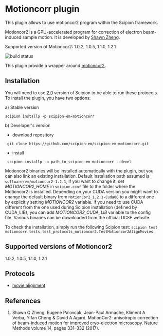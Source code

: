 # Motioncorr plugin

This plugin allows to use motioncor2 program within the Scipion framework.

Motioncor2 is a GPU-accelerated program for correction of electron beam-induced sample motion. It is developed by [Shawn Zheng](http://msg.ucsf.edu/em/software/motioncor2.html).


Supported version  of Motioncor2: 1.0.2, 1.0.5, 1.1.0, 1.2.1

![build status](http://arquimedes.cnb.csic.es:9980/badges/motioncorr_devel.svg "Build status")

This plugin provide a wrapper around [motioncor2](http://msg.ucsf.edu/em/software/motioncor2.html).

## Installation

You will need to use [2.0](https://github.com/I2PC/scipion/releases/tag/v2.0) version of Scipion to be able to run these protocols. To install the plugin, you have two options:

   a) Stable version
   ```
   scipion installp -p scipion-em-motioncorr
   ```
   b) Developer's version
   * download repository 
   ```
    git clone https://github.com/scipion-em/scipion-em-motioncorr.git
   ```
   * install 
   ```
    scipion installp -p path_to_scipion-em-motioncorr --devel
   ```

Motioncor2 binaries will be installed automatically with the plugin, but you can also link an existing installation. 
Default installation path assumed is `software/em/motioncor2-1.2.1`, if you want to change it, set *MOTIONCOR2_HOME* in `scipion.conf` file to the folder where the Motioncor2 is installed. Depending on your CUDA version you might want to change the default binary from `MotionCor2_1.2.1-Cuda80` to a different one by explicitly setting *MOTIONCOR2* variable. If you need to use CUDA different from the one used during Scipion installation (defined by CUDA_LIB), you can add *MOTIONCOR2_CUDA_LIB* variable to the config file. Various binaries can be downloaded from the official UCSF website.

To check the installation, simply run the following Scipion test: `scipion test motioncorr.tests.test_protocols_motioncor2.TestMotioncor2AlignMovies`

## Supported versions of Motioncor2

1.0.2, 1.0.5, 1.1.0, 1.2.1

## Protocols

* [movie alignment](ProtMotionCorr)

## References
1.  Shawn Q Zheng, Eugene Palovcak, Jean-Paul Armache, Kliment A Verba, Yifan Cheng & David A Agard. MotionCor2: anisotropic correction of beam-induced motion for improved cryo-electron microscopy. Nature Methods volume 14, pages 331–332 (2017).
